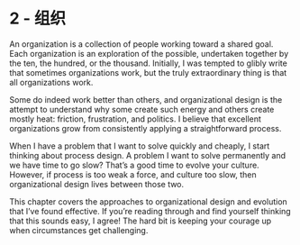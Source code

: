 # 2 - 组织

An organization is a collection of people working toward a shared goal. Each organization is an exploration of the possible, undertaken together by the ten, the hundred, or the thousand. Initially, I was tempted to glibly write that sometimes organizations work, but the truly extraordinary thing is that all organizations work.

Some do indeed work better than others, and organizational design is the attempt to understand why some create such energy and others create mostly heat: friction, frustration, and politics. I believe that excellent organizations grow from consistently applying a straightforward process.

When I have a problem that I want to solve quickly and cheaply, I start thinking about process design. A problem I want to solve permanently and we have time to go slow? That’s a good time to evolve your culture. However, if process is too weak a force, and culture too slow, then organizational design lives between those two.

This chapter covers the approaches to organizational design and evolution that I’ve found effective. If you’re reading through and find yourself thinking that this sounds easy, I agree! The hard bit is keeping your courage up when circumstances get challenging.

